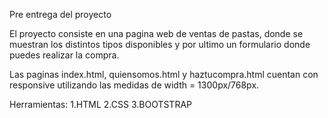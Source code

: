 Pre entrega del proyecto

El proyecto consiste en una pagina web de ventas de pastas, donde se muestran los distintos tipos disponibles y por ultimo un formulario donde puedes realizar la compra.

Las paginas index.html, quiensomos.html y haztucompra.html cuentan con responsive utilizando las medidas de width = 1300px/768px.

Herramientas: 1.HTML 2.CSS 3.BOOTSTRAP